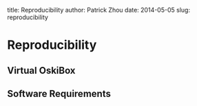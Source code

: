 title: Reproducibility
author: Patrick Zhou
date: 2014-05-05
slug: reproducibility

Reproducibility 
===============


## Virtual OskiBox

## Software Requirements
